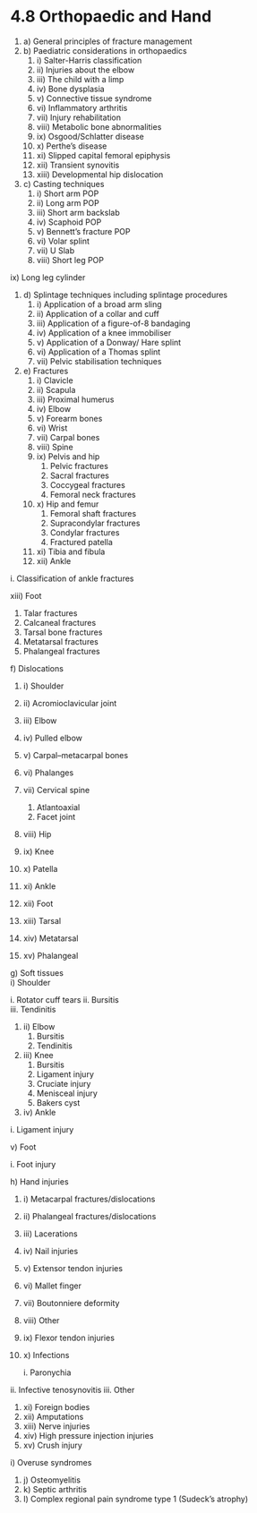 # 4.8 Orthopaedic and Hand



1. a\)  General principles of fracture management
2. b\)  Paediatric considerations in orthopaedics
   1. i\)  Salter-Harris classification
   2. ii\)  Injuries about the elbow
   3. iii\)  The child with a limp
   4. iv\)  Bone dysplasia
   5. v\)  Connective tissue syndrome
   6. vi\)  Inflammatory arthritis
   7. vii\)  Injury rehabilitation
   8. viii\)  Metabolic bone abnormalities
   9. ix\)  Osgood/Schlatter disease
   10. x\)  Perthe’s disease
   11. xi\)  Slipped capital femoral epiphysis
   12. xii\)  Transient synovitis
   13. xiii\)  Developmental hip dislocation
3. c\)  Casting techniques
   1. i\)  Short arm POP
   2. ii\)  Long arm POP
   3. iii\)  Short arm backslab
   4. iv\)  Scaphoid POP
   5. v\)  Bennett’s fracture POP
   6. vi\)  Volar splint
   7. vii\)  U Slab
   8. viii\)  Short leg POP



ix\) Long leg cylinder

1. d\)  Splintage techniques including splintage procedures
   1. i\)  Application of a broad arm sling
   2. ii\)  Application of a collar and cuff
   3. iii\)  Application of a figure-of-8 bandaging
   4. iv\)  Application of a knee immobiliser
   5. v\)  Application of a Donway/ Hare splint
   6. vi\)  Application of a Thomas splint
   7. vii\)  Pelvic stabilisation techniques
2. e\)  Fractures
   1. i\)  Clavicle
   2. ii\)  Scapula
   3. iii\)  Proximal humerus
   4. iv\)  Elbow
   5. v\)  Forearm bones
   6. vi\)  Wrist
   7. vii\)  Carpal bones
   8. viii\)  Spine
   9. ix\)  Pelvis and hip
      1. Pelvic fractures
      2. Sacral fractures
      3. Coccygeal fractures
      4. Femoral neck fractures
   10. x\)  Hip and femur
       1. Femoral shaft fractures
       2. Supracondylar fractures
       3. Condylar fractures
       4. Fractured patella
   11. xi\)  Tibia and fibula
   12. xii\)  Ankle

i. Classification of ankle fractures

xiii\) Foot

1. Talar fractures
2. Calcaneal fractures
3. Tarsal bone fractures
4. Metatarsal fractures
5. Phalangeal fractures

f\) Dislocations

1. i\)  Shoulder
2. ii\)  Acromioclavicular joint
3. iii\)  Elbow
4. iv\)  Pulled elbow
5. v\)  Carpal–metacarpal bones
6. vi\)  Phalanges
7. vii\)  Cervical spine
   1. Atlantoaxial
   2. Facet joint



1. viii\)  Hip
2. ix\)  Knee
3. x\)  Patella
4. xi\)  Ankle
5. xii\)  Foot
6. xiii\)  Tarsal
7. xiv\)  Metatarsal
8. xv\)  Phalangeal

g\) Soft tissues  
 i\) Shoulder

i. Rotator cuff tears ii. Bursitis  
 iii. Tendinitis

1. ii\)  Elbow
   1. Bursitis
   2. Tendinitis
2. iii\)  Knee
   1. Bursitis
   2. Ligament injury
   3. Cruciate injury
   4. Menisceal injury
   5. Bakers cyst
3. iv\)  Ankle

i. Ligament injury

v\) Foot

i. Foot injury

h\) Hand injuries

1. i\)  Metacarpal fractures/dislocations
2. ii\)  Phalangeal fractures/dislocations
3. iii\)  Lacerations
4. iv\)  Nail injuries
5. v\)  Extensor tendon injuries
6. vi\)  Mallet finger
7. vii\)  Boutonniere deformity
8. viii\)  Other
9. ix\)  Flexor tendon injuries
10. x\)  Infections

    i. Paronychia

ii. Infective tenosynovitis iii. Other

1. xi\)  Foreign bodies
2. xii\)  Amputations
3. xiii\)  Nerve injuries
4. xiv\)  High pressure injection injuries
5. xv\)  Crush injury

i\) Overuse syndromes





1. j\)  Osteomyelitis
2. k\)  Septic arthritis
3. l\)  Complex regional pain syndrome type 1 \(Sudeck’s atrophy\)

